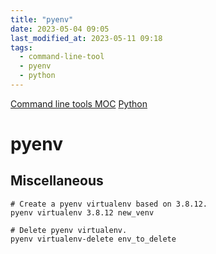 ```yaml
---
title: "pyenv"
date: 2023-05-04 09:05
last_modified_at: 2023-05-11 09:18
tags:
  - command-line-tool
  - pyenv
  - python
---
```


[Command line tools MOC](Command%20line%20tools%20MOC.md)
[Python](Python.md)

# pyenv

## Miscellaneous

```shell
# Create a pyenv virtualenv based on 3.8.12.
pyenv virtualenv 3.8.12 new_venv

# Delete pyenv virtualenv.
pyenv virtualenv-delete env_to_delete
```
